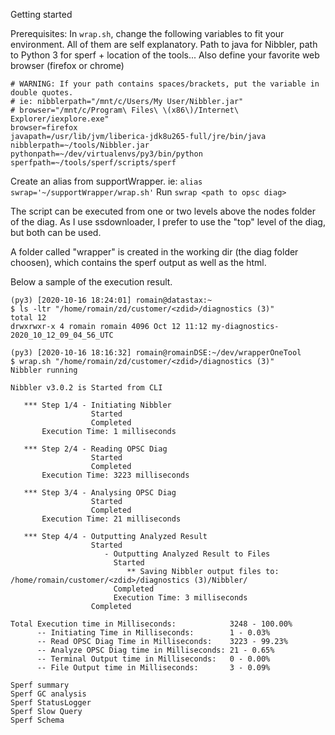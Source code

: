 Getting started

Prerequisites:
In `wrap.sh`, change the following variables to fit your environment.
All of them are self explanatory.
Path to java for Nibbler, path to Python 3 for sperf + location of the tools...
Also define your favorite web browser (firefox or chrome)

```
# WARNING: If your path contains spaces/brackets, put the variable in double quotes.
# ie: nibblerpath="/mnt/c/Users/My User/Nibbler.jar"
# browser="/mnt/c/Program\ Files\ \(x86\)/Internet\ Explorer/iexplore.exe"
browser=firefox
javapath=/usr/lib/jvm/liberica-jdk8u265-full/jre/bin/java
nibblerpath=~/tools/Nibbler.jar
pythonpath=~/dev/virtualenvs/py3/bin/python
sperfpath=~/tools/sperf/scripts/sperf
```

Create an alias from supportWrapper. ie: `alias swrap='~/supportWrapper/wrap.sh'`
Run `swrap <path to opsc diag>`

The script can be executed from one or two levels above the nodes folder of the diag. As I use ssdownloader, I prefer to use the "top" level of the diag, but both can be used.

A folder called "wrapper" is created in the working dir (the diag folder choosen), which contains the sperf output as well as the html.

Below a sample of the execution result.

```
(py3) [2020-10-16 18:24:01] romain@datastax:~
$ ls -ltr "/home/romain/zd/customer/<zdid>/diagnostics (3)"
total 12
drwxrwxr-x 4 romain romain 4096 Oct 12 11:12 my-diagnostics-2020_10_12_09_04_56_UTC

(py3) [2020-10-16 18:16:32] romain@romainDSE:~/dev/wrapperOneTool
$ wrap.sh "/home/romain/zd/customer/<zdid>/diagnostics (3)"
Nibbler running

Nibbler v3.0.2 is Started from CLI

   *** Step 1/4 - Initiating Nibbler
                  Started
                  Completed
       Execution Time: 1 milliseconds

   *** Step 2/4 - Reading OPSC Diag
                  Started
                  Completed
       Execution Time: 3223 milliseconds

   *** Step 3/4 - Analysing OPSC Diag
                  Started
                  Completed
       Execution Time: 21 milliseconds

   *** Step 4/4 - Outputting Analyzed Result
                  Started
                     - Outputting Analyzed Result to Files
                       Started
                          ** Saving Nibbler output files to: /home/romain/customer/<zdid>/diagnostics (3)/Nibbler/
                       Completed
                       Execution Time: 3 milliseconds
                  Completed

Total Execution time in Milliseconds:            3248 - 100.00%
      -- Initiating Time in Milliseconds:        1 - 0.03%
      -- Read OPSC Diag Time in Milliseconds:    3223 - 99.23%
      -- Analyze OPSC Diag time in Milliseconds: 21 - 0.65%
      -- Terminal Output time in Milliseconds:   0 - 0.00%
      -- File Output time in Milliseconds:       3 - 0.09%

Sperf summary
Sperf GC analysis
Sperf StatusLogger
Sperf Slow Query
Sperf Schema
```
